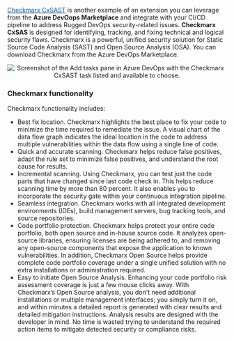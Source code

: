 
<a href="https://marketplace.visualstudio.com/items?itemName=checkmarx.cxsast" target="_blank"><span style="color: #0066cc;" color="#0066cc">Checkmarx CxSAST</span></a> is another example of an extension you can leverage from the **Azure DevOops Marketplace** and integrate with your CI/CD pipeline to address Rugged DevOps security-related issues. **Checkmarx CxSAS** is designed for identifying, tracking, and fixing technical and logical security flaws. Checkmarx is a powerful, unified security solution for Static Source Code Analysis (SAST) and Open Source Analysis (OSA). You can download Checkmarx from the Azure DevOps Marketplace.

<p style="text-align:center;"><img src="../Linked_Image_Files/checkmarx1.png" alt="Screenshot of the Add tasks pane in Azure DevOps with the Checkmarx CxSAST task listed and available to choose."></p>

### Checkmarx functionality
Checkmarx functionality includes:

- Best fix location. Checkmarx highlights the best place to fix your code to minimize the time required to remediate the issue. A visual chart of the data flow graph indicates the ideal location in the code to address multiple vulnerabilities within the data flow using a single line of code.
- Quick and accurate scanning. Checkmarx helps reduce false positives, adapt the rule set to minimize false positives, and understand the root cause for results.
- Incremental scanning. Using Checkmarx, you can test just the code parts that have changed since last code check in. This helps reduce scanning time by more than 80 percent. It also enables you to incorporate the security gate within your continuous integration pipeline.
- Seamless integration. Checkmarx works with all integrated development environments (IDEs), build management servers, bug tracking tools, and source repositories.
- Code portfolio protection. Checkmarx helps protect your entire code portfolio, both open source and in-house source code. It analyzes open-source libraries, ensuring licenses are being adhered to, and removing any open-source components that expose the application to known vulnerabilities. In addition, Checkmarx Open Source helps provide complete code portfolio coverage under a single unified solution with no extra installations or administration required.
- Easy to initiate Open Source Analysis. Enhancing your code portfolio risk assessment coverage is just a few mouse clicks away. With Checkmarx’s Open Source analysis, you don't need additional installations or multiple management interfaces; you simply turn it on, and within minutes a detailed report is generated with clear results and detailed mitigation instructions. Analysis results are designed with the developer in mind. No time is wasted  trying to understand the required action items to mitigate detected security or compliance risks.
